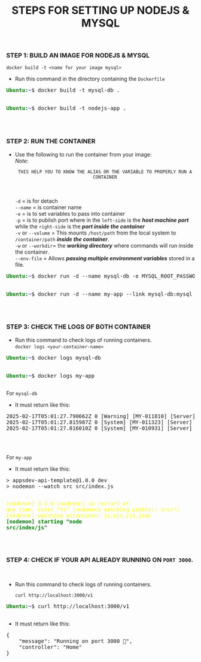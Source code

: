 <center>
<h1>STEPS FOR SETTING UP NODEJS & MYSQL</h2>
</center>

<br>

### STEP 1: BUILD AN IMAGE FOR NODEJS & MYSQL

`docker build -t <name for your image mysql>  `

- Run this command in the directory containing the `Dockerfile`

<p>
    <pre>
<span style="color:green"><b>Ubuntu:</b></span><span style="color: blue">~</span>$ docker build -t mysql-db .
<br>
<span style="color:green"><b>Ubuntu:</b></span><span style="color: blue">~</span>$ docker build -t nodejs-app .
    </pre>
</p>

<br>

### STEP 2: RUN THE CONTAINER

- Use the following to run the container from your image:
  <br>
  _Note_: <br><pre><center>`THIS HELP YOU TO KNOW THE ALIAS OR THE VARIABLE TO PROPERLY RUN A CONTAINER`</center></pre><br>
  <br>`-d` = is for detach
  <br>`--name` = is container name
  <br>`-e` = is to set variables to pass into container
  <br>`-p` = is to publish port where in the `left-side` is the **_host machine port_** while the `right-side` is the **_port inside the container_**
  <br>`-v` or `--volume` = This mounts `/host/path` from the local system to `/container/path` **_inside the container_**.
  <br>`-w` or `--workdir`= the **_working directory_** where commands will run inside the container.
  <br>`--env-file` = Allows **_passing multiple environment variables_** stored in a file.

<p>
    <pre>
<span style="color:green"><b>Ubuntu:</b></span><span style="color: blue">~</span>$ docker run -d --name mysql-db -e MYSQL_ROOT_PASSWORD=root -e MYSQL_DATABASE=thread_db -e MYSQL_USER=master -e MYSQL_PASSWORD=root -p 3306:3306 mysql:latest
<br>
<span style="color:green"><b>Ubuntu:</b></span><span style="color: blue">~</span>$ docker run -d --name my-app --link mysql-db:mysql -p 3000:3000 -v $(pwd):/app -w /app --env-file .env nodejs-app
    </pre>
</p>
<br>

### STEP 3: CHECK THE LOGS OF BOTH CONTAINER

- Run this command to check logs of running containers.
  <br>
  `docker logs <your-container-name>`

<p>
    <pre>
<span style="color:green"><b>Ubuntu:</b></span><span style="color: blue">~</span>$ docker logs mysql-db
<br>
<span style="color:green"><b>Ubuntu:</b></span><span style="color: blue">~</span>$ docker logs my-app
    </pre>
</p>

For `mysql-db`

- It must return like this:
<p>
    <pre>
2025-02-17T05:01:27.790662Z 0 [Warning] [MY-011810] [Server] Insecure configuration for --pid-file: Location '/var/run/mysqld' in the path is accessible to all OS users. Consider choosing a different directory.
2025-02-17T05:01:27.815987Z 0 [System] [MY-011323] [Server] X Plugin ready for connections. Bind-address: '::' port: 33060, socket: /var/run/mysqld/mysqlx.sock
2025-02-17T05:01:27.816010Z 0 [System] [MY-010931] [Server] /usr/sbin/mysqld: ready for connections. Version: '9.2.0'  socket: '/var/run/mysqld/mysqld.sock'  port: 3306  MySQL Community Server - GPL.
    </pre>
</p>
<br>

For `my-app`

- It must return like this:

<p>
    <pre>
> appsdev-api-template@1.0.0 dev
> nodemon --watch src src/index.js

<span style="color:yellow">[nodemon] 3.1.9
[nodemon] to restart at any time, enter "rs"
[nodemon] watching path(s): src/\*_/_
[nodemon] watching extensions: js,mjs,cjs,json
</span><span style="color:green"><b>[nodemon] starting "node src/index/js"</b></span>
</pre>

</p>

<br>

### STEP 4: CHECK IF YOUR API ALREADY RUNNING ON `PORT 3000`.

<br>

- Run this command to check logs of running containers.

  `curl http://localhost:3000/v1`

<p>
    <pre>
<span style="color:green"><b>Ubuntu:</b></span><span style="color: blue">~</span>$ curl http://localhost:3000/v1
    </pre>
</p>

- It must return like this:
<p>
    <pre>
{
    "message": "Running on port 3000 🚀",
    "controller": "Home"
}
    </pre>
</p>
<br>
